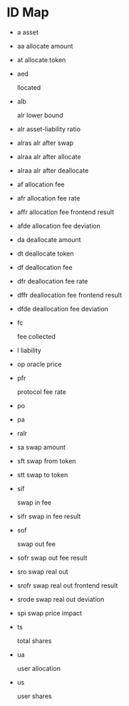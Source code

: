 # ID Map

-   a
    asset

-   aa
    allocate amount

-   at
    allocate token

-   aed

    llocated

-   alb

    alr lower bound

-   alr
    asset-liability ratio

-   alras
    alr after swap

-   alraa
    alr after allocate

-   alraa
    alr after deallocate

-   af
    allocation fee
-   afr
    allocation fee rate

-   affr
    allocation fee frontend result

-   afde
    allocation fee deviation

-   da
    deallocate amount

-   dt
    deallocate token

-   df
    deallocation fee
-   dfr
    deallocation fee rate

-   dffr
    deallocation fee frontend result

-   dfde
    deallocation fee deviation

-   fc

    fee collected

-   l
    liability

-   op
    oracle price

-   pfr

    protocol fee rate

-   po

-   pa

-   ralr

-   sa
    swap amount

-   sft
    swap from token
-   stt
    swap to token

-   sif

    swap in fee

-   sifr
    swap in fee result

-   sof

    swap out fee

-   sofr
    swap out fee result

-   sro
    swap real out

-   srofr
    swap real out frontend result

-   srode
    swap real out deviation

-   spi
    swap price impact

-   ts

    total shares

-   ua

    user allocation

-   us

    user shares
